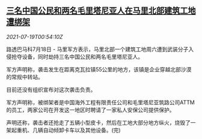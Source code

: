 <!--1626656462000-->
[三名中国公民和两名毛里塔尼亚人在马里北部建筑工地遭绑架](https://cn.reuters.com/article/chinese-mali-kidnapped-0718-sun-idCNKBS2EP01C)
------

<div><i>2021-07-19T00:54:10Z</i></div><p>路透巴马科7月18日 - 马里军方表示，马里北部一个建筑工地周六遭到武装分子入侵抢夺设备，同时劫持三名中国公民和两名毛里塔尼亚人。</p><p>军方声明称，袭击发生在距离克瓦拉镇55公里的地方，该镇是企业穿越北部沙漠的常规中转站。</p><p>目前还没有组织宣布对这次袭击负责。</p><p>军方声明称，被绑架者是中国海外工程有限责任公司和毛里塔尼亚筑路公司ATTM的员工，两家公司在开发这一地区时聘请了一家私人安保公司提供保护。</p><p>声明还称，袭击者还抢走了五辆小型皮卡，然后在工地大部分地方纵火，烧毁了一架起重机、几辆自动倾卸卡车以及其他设备。(完)</p>
